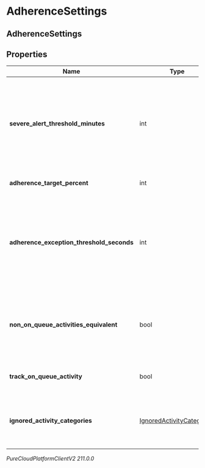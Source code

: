 # AdherenceSettings

## AdherenceSettings

## Properties

|Name | Type | Description | Notes|
|------------ | ------------- | ------------- | -------------|
| **severe_alert_threshold_minutes** | int | The threshold in minutes where an alert will be triggered when an agent is considered severely out of adherence | [optional] |
| **adherence_target_percent** | int | Target adherence percentage | [optional] |
| **adherence_exception_threshold_seconds** | int | The threshold in seconds for which agents should not be penalized for being momentarily out of adherence | [optional] |
| **non_on_queue_activities_equivalent** | bool | Whether to treat all non-on-queue activities as equivalent for adherence purposes | [optional] |
| **track_on_queue_activity** | bool | Whether to track on-queue activities | [optional] |
| **ignored_activity_categories** | [IgnoredActivityCategories](IgnoredActivityCategories) | Activity categories that should be ignored for adherence purposes | [optional] |



_PureCloudPlatformClientV2 211.0.0_
